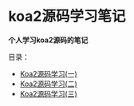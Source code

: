 # koa2源码学习笔记

**个人学习koa2源码的笔记**

目录：

- [Koa2源码学习(一)](https://github.com/lsxlsxxslxsl/koa2-source-study/tree/master/topic1)
- [Koa2源码学习(二)](https://github.com/lsxlsxxslxsl/koa2-source-study/tree/master/topic2)
- [Koa2源码学习(三)](https://github.com/lsxlsxxslxsl/koa2-source-study/tree/master/topic3)
